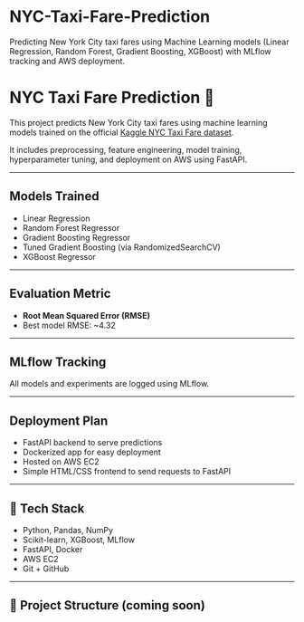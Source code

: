 # NYC-Taxi-Fare-Prediction
Predicting New York City taxi fares using Machine Learning models (Linear Regression, Random Forest, Gradient Boosting, XGBoost) with MLflow tracking and AWS deployment.

# NYC Taxi Fare Prediction 🚖

This project predicts New York City taxi fares using machine learning models trained on the official [Kaggle NYC Taxi Fare dataset](https://www.kaggle.com/competitions/new-york-city-taxi-fare-prediction).

It includes preprocessing, feature engineering, model training, hyperparameter tuning, and deployment on AWS using FastAPI.

---

## Models Trained
- Linear Regression
- Random Forest Regressor
- Gradient Boosting Regressor
- Tuned Gradient Boosting (via RandomizedSearchCV)
- XGBoost Regressor

---

## Evaluation Metric
- **Root Mean Squared Error (RMSE)**  
- Best model RMSE: ~4.32

---

## MLflow Tracking
All models and experiments are logged using MLflow.

---

## Deployment Plan
- FastAPI backend to serve predictions
- Dockerized app for easy deployment
- Hosted on AWS EC2
- Simple HTML/CSS frontend to send requests to FastAPI

---

## 💼 Tech Stack
- Python, Pandas, NumPy
- Scikit-learn, XGBoost, MLflow
- FastAPI, Docker
- AWS EC2
- Git + GitHub

---

## 📁 Project Structure (coming soon)
